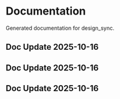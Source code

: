 # Documentation

Generated documentation for design_sync.

## Doc Update 2025-10-16

## Doc Update 2025-10-16

## Doc Update 2025-10-16
